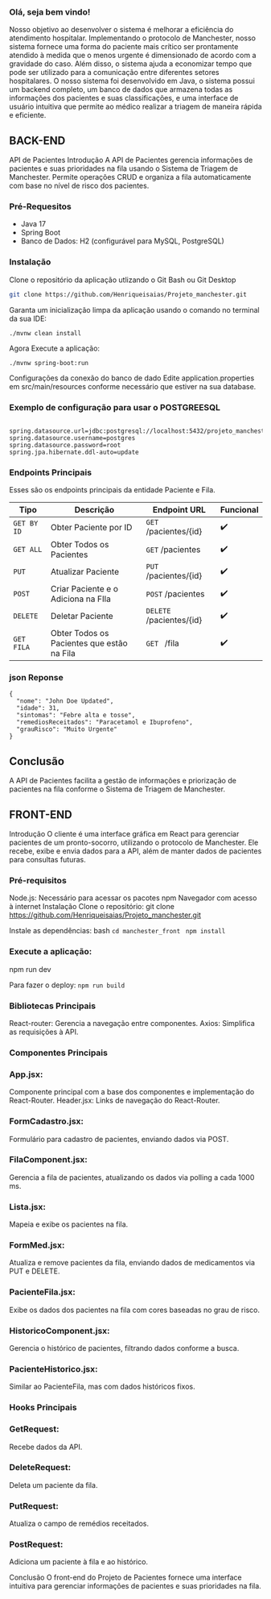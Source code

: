 ### Olá, seja bem vindo!
Nosso objetivo ao desenvolver o sistema é melhorar a eficiência do atendimento hospitalar.
Implementando o protocolo de Manchester, nosso sistema fornece uma forma do paciente mais crítico ser prontamente atendido à medida que o menos urgente é dimensionado de acordo com a gravidade do caso.
Além disso, o sistema ajuda a economizar tempo que pode ser utilizado para a comunicação entre diferentes setores hospitalares.
O nosso sistema foi desenvolvido em Java, o sistema possui um backend completo, um banco de dados que armazena todas as informações dos pacientes e suas classificações,
e uma interface de usuário intuitiva que permite ao médico realizar a triagem de maneira rápida e eficiente.

## BACK-END

API de Pacientes
Introdução
A API de Pacientes gerencia informações de pacientes e suas prioridades na fila usando o Sistema de Triagem de Manchester. Permite operações CRUD e organiza a fila automaticamente com base no nível de risco dos pacientes.

### Pré-Requesitos

- Java 17
- Spring Boot
- Banco de Dados: H2 (configurável para MySQL, PostgreSQL)

### Instalação
Clone o repositório da aplicação utlizando o Git Bash ou Git Desktop
```bash
git clone https://github.com/Henriqueisaias/Projeto_manchester.git
```
Garanta um inicialização limpa da aplicação usando o comando no terminal da sua IDE:
```shell
./mvnw clean install
```
Agora Execute a aplicação:
```shell
./mvnw spring-boot:run
```
Configurações da conexão do banco de dado
Edite application.properties em src/main/resources conforme necessário que estiver na sua database.

### Exemplo de configuração para usar o POSTGREESQL

```shell

spring.datasource.url=jdbc:postgresql://localhost:5432/projeto_manchester
spring.datasource.username=postgres
spring.datasource.password=root
spring.jpa.hibernate.ddl-auto=update

```
### Endpoints Principais

Esses são os endpoints principais da entidade Paciente e Fila.

| Tipo              | Descrição                                                                           | Endpoint URL             | Funcional|
| ----------------- | ----------------------------------------------------------------------------------- | ------------------------ | ----------- |
| `GET BY ID`       | Obter Paciente por ID                                                               | `GET` /pacientes/{id}    |    ✔️      |
| `GET ALL`         | Obter Todos os Pacientes                                                            | `GET` /pacientes         |    ✔️      |
| `PUT`             | Atualizar Paciente                                                                  | `PUT` /pacientes/{id}    |    ✔️      |
| `POST`            | Criar Paciente e o Adiciona na FIla                                                 | `POST` /pacientes        |    ✔️      |
| `DELETE`          | Deletar Paciente                                                                    | `DELETE` /pacientes/{id} |    ✔️      |
| `GET FILA`        | Obter Todos os Pacientes que estão na Fila                                          | `GET ` /fila             |    ✔️      |



### json Reponse

```shell
{
  "nome": "John Doe Updated",
  "idade": 31,
  "sintomas": "Febre alta e tosse",
  "remediosReceitados": "Paracetamol e Ibuprofeno",
  "grauRisco": "Muito Urgente"
}
```


## Conclusão
A API de Pacientes facilita a gestão de informações e priorização de pacientes na fila conforme o Sistema de Triagem de Manchester.


## FRONT-END
Introdução
O cliente é uma interface gráfica em React para gerenciar pacientes de um pronto-socorro, utilizando o protocolo de Manchester. Ele recebe, exibe e envia dados para a API, além de manter dados de pacientes para consultas futuras.

### Pré-requisitos
Node.js: Necessário para acessar os pacotes npm
Navegador com acesso à internet
Instalação
Clone o repositório:
git clone https://github.com/Henriqueisaias/Projeto_manchester.git

Instale as dependências:
bash
```cd manchester_front ```
```npm install```

### Execute a aplicação:
npm run dev

Para fazer o deploy:
```npm run build```

### Bibliotecas Principais
React-router: Gerencia a navegação entre componentes.
Axios: Simplifica as requisições à API.

### Componentes Principais

### App.jsx: 
Componente principal com a base dos componentes e implementação do React-Router.
Header.jsx: Links de navegação do React-Router.

### FormCadastro.jsx:
Formulário para cadastro de pacientes, enviando dados via POST.

### FilaComponent.jsx: 
Gerencia a fila de pacientes, atualizando os dados via polling a cada 1000 ms.

### Lista.jsx: 
Mapeia e exibe os pacientes na fila.

### FormMed.jsx:
Atualiza e remove pacientes da fila, enviando dados de medicamentos via PUT e DELETE.

### PacienteFila.jsx:
Exibe os dados dos pacientes na fila com cores baseadas no grau de risco.

### HistoricoComponent.jsx:
Gerencia o histórico de pacientes, filtrando dados conforme a busca.

### PacienteHistorico.jsx:
Similar ao PacienteFila, mas com dados históricos fixos.

### Hooks Principais
### GetRequest:
Recebe dados da API.

### DeleteRequest: 
Deleta um paciente da fila.

### PutRequest:
Atualiza o campo de remédios receitados.

### PostRequest:
Adiciona um paciente à fila e ao histórico.

Conclusão
O front-end do Projeto de Pacientes fornece uma interface intuitiva para gerenciar informações de pacientes e suas prioridades na fila.



